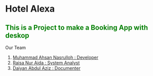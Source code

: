 # Hotel Alexa
<style>
  h2{
    color : green;
  }
  li a{
    color : #222;
  }
</style>
<h2>This is a Project to make a Booking App with deskop</h2>
<p>Our Team</p>
<ol>
  <li><a href="https://github.com/MuhammadAhsaNasrulloh">Muhammad Ahsan Nasrulloh : Developer</a></li>
  <li><a href="#">Raisa Nur Aida : System Analyst</a></li>
  <li><a href="https://github.com/daiyanabdulaziz">Daiyan Abdul Aziz : Documenter</a></li>
</ol>
